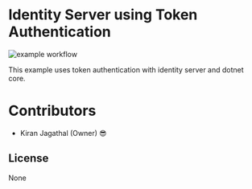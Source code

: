 # Identity Server using Token Authentication

![example workflow](https://github.com/kiranjagz/identity-server-token-authentication/actions/workflows/dotnet.yml/badge.svg)

This example uses token authentication with identity server and dotnet core.

# Contributors

- Kiran Jagathal (Owner) :sunglasses:

## License

None